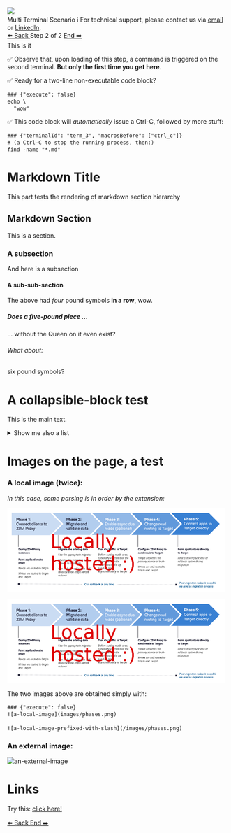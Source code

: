 <!-- TOP -->
<div class="top">
  <img src="https://datastax-academy.github.io/katapod-shared-assets/images/ds-academy-logo.svg" />
  <div class="scenario-title-section">
    <span class="scenario-title">Multi Terminal Scenario</span>
    <span class="scenario-subtitle">ℹ️ For technical support, please contact us via <a href="mailto:aleksandr.volochnev@datastax.com">email</a> or <a href="https://dtsx.io/aleks">LinkedIn</a>.</span>
  </div>
</div>

<!-- NAVIGATION -->
<div id="navigation-top" class="navigation-top">
 <a href='command:katapod.loadPage?[{"step":"step1-astra"}]'
   class="btn btn-dark navigation-top-left">⬅️ Back
 </a>
<span class="step-count"> Step 2 of 2</span>
 <a href='command:katapod.loadPage?[{"step":"finish"}]' 
    class="btn btn-dark navigation-top-right">End ➡️
  </a>
</div>

<!-- CONTENT -->

<div class="step-title">This is it</div>

✅ Observe that, upon loading of this step, a command is triggered on the second terminal.
**But only the first time you get here**.

✅ Ready for a two-line non-executable code block?
```
### {"execute": false}
echo \
  "wow"
```

✅ This code block will *automatically* issue a Ctrl-C, followed by more stuff:
```
### {"terminalId": "term_3", "macrosBefore": ["ctrl_c"]}
# (a Ctrl-C to stop the running process, then:)
find -name "*.md"
```

# Markdown Title

This part tests the rendering of markdown section hierarchy

## Markdown Section

This is a section.

### A subsection

And here is a subsection

#### A sub-sub-section

The above had _four_ pound symbols **in a row**, wow.

##### Does a five-pound piece ...

... without the Queen on it even exist?

###### What about:

six pound symbols?

# A collapsible-block test

This is the main text.

<details><summary>Show me also a list</summary>

1. Gluon
2. Photon
3. W boson
4. Z boson

</details>

# Images on the page, a test

### A local image (twice):

_In this case, some parsing is in order by the extension:_

![a-local-image](images/phases.png)

![a-local-image-prefixed-with-slash](/images/phases.png)

The two images above are obtained simply with:

```
### {"execute": false}
![a-local-image](images/phases.png)

![a-local-image-prefixed-with-slash](/images/phases.png)
```

### An external image:

![an-external-image](https://raw.githubusercontent.com/datastaxdevs/workshop-streaming-game/main/images/drapetisca_intro_v2.png)

# Links

Try this: [click here!](https://docs.datastax.com/en/astra-serverless/docs/migrate/introduction.html)

<!-- NAVIGATION -->
<div id="navigation-bottom" class="navigation-bottom">
 <a href='command:katapod.loadPage?[{"step":"step1-astra"}]'
   class="btn btn-dark navigation-bottom-left">⬅️ Back
 </a>
 <a href='command:katapod.loadPage?[{"step":"finish"}]'
    class="btn btn-dark navigation-bottom-right">End ➡️
  </a>
</div>
